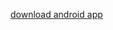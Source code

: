 [download android app](https://docs.google.com/uc?export=download&id=1-2bjcyfMFQdrZrKTPsS_-9MOYU2EAkGn)
